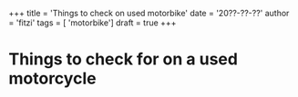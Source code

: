 +++
title = 'Things to check on used motorbike'
date = '20??-??-??'
author = 'fitzi'
tags = [ 'motorbike']
draft = true
+++

# Things to check for on a used motorcycle


